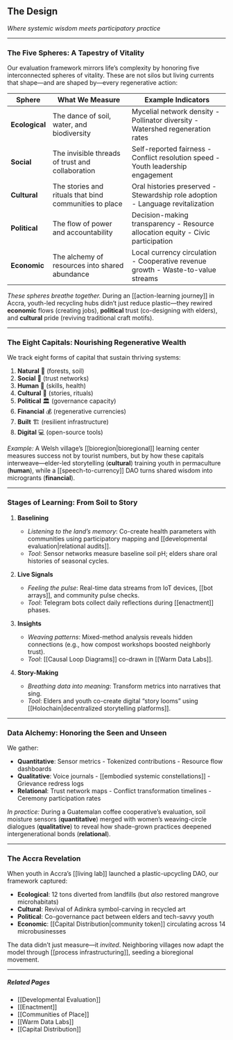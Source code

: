 ## **The Design**  
*Where systemic wisdom meets participatory practice*  

---

### **The Five Spheres: A Tapestry of Vitality**  
Our evaluation framework mirrors life’s complexity by honoring five interconnected spheres of vitality. These are not silos but living currents that shape—and are shaped by—every regenerative action:  

| Sphere         | What We Measure                                                                 | Example Indicators                                                                 |  
|----------------|---------------------------------------------------------------------------------|-----------------------------------------------------------------------------------|  
| **Ecological** | The dance of soil, water, and biodiversity                                      | Mycelial network density -  Pollinator diversity -  Watershed regeneration rates   |  
| **Social**     | The invisible threads of trust and collaboration                                | Self-reported fairness -  Conflict resolution speed -  Youth leadership engagement  |  
| **Cultural**   | The stories and rituals that bind communities to place                         | Oral histories preserved -  Stewardship role adoption -  Language revitalization   |  
| **Political**  | The flow of power and accountability                                           | Decision-making transparency -  Resource allocation equity -  Civic participation  |  
| **Economic**   | The alchemy of resources into shared abundance                                  | Local currency circulation -  Cooperative revenue growth -  Waste-to-value streams  |  

*These spheres breathe together.* During an [[action-learning journey]] in Accra, youth-led recycling hubs didn’t just reduce plastic—they rewired **economic** flows (creating jobs), **political** trust (co-designing with elders), and **cultural** pride (reviving traditional craft motifs).  

---

### **The Eight Capitals: Nourishing Regenerative Wealth**  
We track eight forms of capital that sustain thriving systems:  
1. **Natural** 🌱 (forests, soil)  
2. **Social** 👥 (trust networks)  
3. **Human** 🧠 (skills, health)  
4. **Cultural** 🎨 (stories, rituals)  
5. **Political** 🏛️ (governance capacity)  
6. **Financial** 💰 (regenerative currencies)  
7. **Built** 🏗️ (resilient infrastructure)  
8. **Digital** 💻 (open-source tools)  

*Example:* A Welsh village’s [[bioregion|bioregional]] learning center measures success not by tourist numbers, but by how these capitals interweave—elder-led storytelling (**cultural**) training youth in permaculture (**human**), while a [[speech-to-currency]] DAO turns shared wisdom into microgrants (**financial**).  

---

### **Stages of Learning: From Soil to Story**  
1. **Baselining**  
   - *Listening to the land’s memory*: Co-create health parameters with communities using participatory mapping and [[developmental evaluation|relational audits]].  
   - *Tool*: Sensor networks measure baseline soil pH; elders share oral histories of seasonal cycles.  

2. **Live Signals**  
   - *Feeling the pulse*: Real-time data streams from IoT devices, [[bot arrays]], and community pulse checks.  
   - *Tool*: Telegram bots collect daily reflections during [[enactment]] phases.  

3. **Insights**  
   - *Weaving patterns*: Mixed-method analysis reveals hidden connections (e.g., how compost workshops boosted neighborly trust).  
   - *Tool*: [[Causal Loop Diagrams]] co-drawn in [[Warm Data Labs]].  

4. **Story-Making**  
   - *Breathing data into meaning*: Transform metrics into narratives that sing.  
   - *Tool*: Elders and youth co-create digital “story looms” using [[Holochain|decentralized storytelling platforms]].  

---

### **Data Alchemy: Honoring the Seen and Unseen**  
We gather:  
- **Quantitative**: Sensor metrics -  Tokenized contributions -  Resource flow dashboards  
- **Qualitative**: Voice journals -  [[embodied systemic constellations]] -  Grievance redress logs  
- **Relational**: Trust network maps -  Conflict transformation timelines -  Ceremony participation rates  

*In practice:* During a Guatemalan coffee cooperative’s evaluation, soil moisture sensors (**quantitative**) merged with women’s weaving-circle dialogues (**qualitative**) to reveal how shade-grown practices deepened intergenerational bonds (**relational**).  

---

### **The Accra Revelation**  
When youth in Accra’s [[living lab]] launched a plastic-upcycling DAO, our framework captured:  
- **Ecological**: 12 tons diverted from landfills (but *also* restored mangrove microhabitats)  
- **Cultural**: Revival of Adinkra symbol-carving in recycled art  
- **Political**: Co-governance pact between elders and tech-savvy youth  
- **Economic**: [[Capital Distribution|community token]] circulating across 14 microbusinesses  

The data didn’t just measure—it *invited*. Neighboring villages now adapt the model through [[process infrastructuring]], seeding a bioregional movement.  

---

##### **Related Pages**  
- [[Developmental Evaluation]]  
- [[Enactment]]  
- [[Communities of Place]]  
- [[Warm Data Labs]]  
- [[Capital Distribution]]  
